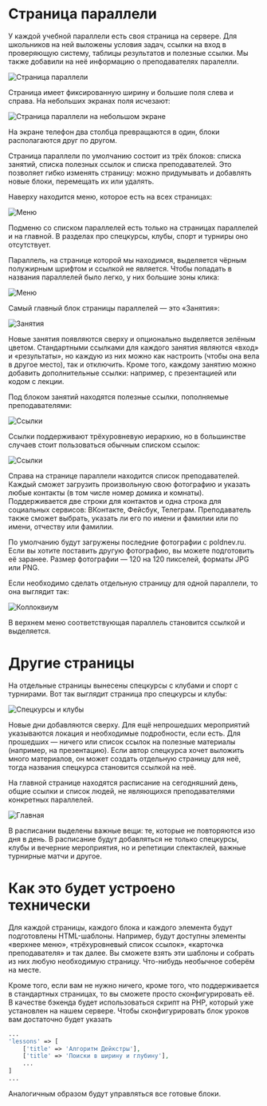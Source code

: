 # Страница параллели

У каждой учебной параллели есть своя страница на сервере.
Для школьников на ней выложены условия задач, ссылки на вход в проверяющую систему, таблицы результатов и полезные ссылки.
Мы также добавили на неё информацию о преподавателях паралелли.

![Страница параллели](screenshots/parallel-page.png "Страница параллели")

Страница имеет фиксированную ширину и большие поля слева и справа. На небольших экранах поля исчезают:

![Страница параллели на небольшом экране](screenshots/parallel-page-md.png "Страница параллели на небольшом экране")

На экране телефон два столбца превращаются в один, блоки располагаются друг по другом.

Страница параллели по умолчанию состоит из трёх блоков: списка занятий, списка полезных ссылок и списка преподавателей. 
Это позволяет гибко изменять страницу: можно придумывать и добавлять новые блоки, перемещать их или удалять.

Наверху находится меню, которое есть на всех страницах:

![Меню](screenshots/header.png "Меню")
                                     
Подменю со списком параллелей есть только на страницах параллелей и на главной. В разделах про спецкурсы, клубы, спорт и турниры оно отсутствует.

Параллель, на странице которой мы находимся, выделяется чёрным полужирным шрифтом и ссылкой не является.
Чтобы попадать в названия параллелей было легко, у них большие зоны клика:

![Меню](screenshots/header-hover.png "Меню")

Самый главный блок страницы параллелей — это «Занятия»:

![Занятия](screenshots/lessons.png "Занятия")

Новые занятия появляются сверху и опционально выделяется зелёным цветом.
Стандартными ссылками для каждого занятия являются «вход» и «результаты», но каждую из них можно как настроить (чтобы она вела в другое место), так и отключить.
Кроме того, каждому занятию можно добавить дополнительные ссылки: например, с презентацией или кодом с лекции.

Под блоком занятий находятся полезные ссылки, пополняемые преподавателями:

![Ссылки](screenshots/links-tree.png "Ссылки")

Ссылки поддерживают трёхуровневую иерархию, но в большинстве случаев стоит пользоваться обычным списком ссылок:

![Ссылки](screenshots/links.png "Ссылки")

Справа на странице параллели находится список преподавателей. Каждый сможет загрузить произвольную свою фотографию и указать любые контакты (в том числе номер домика и комнаты).
Поддерживается две строки для контактов и одна строка для социальных сервисов: ВКонтакте, Фейсбук, Телеграм. Преподаватель также сможет выбрать, указать ли его по имени и фамилии или по имени, отчеству или фамилии.

По умолчанию будут загружены последние фотографии с poldnev.ru. Если вы хотите поставить другую фотографию, вы можете подготовить её заранее. Размер фотографии — 120 на 120 пикселей, форматы JPG или PNG.

Если необходимо сделать отдельную страницу для одной параллели, то она выглядит так:

![Коллоквиум](screenshots/colloquium.png "Коллоквиум")

В верхнем меню соответствующая параллель становится ссылкой и выделяется.

# Другие страницы

На отдельные страницы вынесены спецкурсы с клубами и спорт с турнирами. Вот так выглядит страница про спецкурсы и клубы:

![Спецкурсы и клубы](screenshots/speccourses-and-clubs.png "Спецкурсы и клубы")

Новые дни добавляются сверху. Для ещё непрошедших мероприятий указываются локация и необходимые подробности, если есть. Для прошедших — ничего или список ссылок на полезные материалы (например, на презентацию).
Если автор спецкурса хочет выложить много материалов, он может создать отдельную страницу для неё, тогда названия спецкурса становится ссылкой на неё.

На главной странице находятся расписание на сегодняшний день, общие ссылки и список людей, не являющихся преподавателями конкретных параллелей.

![Главная](screenshots/main-page.png "Главная")

В расписании выделены важные вещи: те, которые не повторяются изо дня в день. В расписание будут добавляться не только спецкурсы, клубы и вечерние мероприятия, но и репетиции спектаклей, важные
турнирные матчи и другое.

# Как это будет устроено технически

Для каждой страницы, каждого блока и каждого элемента будут подготовлены HTML-шаблоны.
Например, будут доступны элементы «верхнее меню», «трёхуровневый список ссылок», «карточка преподавателя» и так далее.
Вы сможете взять эти шаблоны и собрать из них любую необходимую страницу. Что-нибудь необычное соберём на месте.

Кроме того, если вам не нужно ничего, кроме того, что поддерживается в стандартных страницах, то вы сможете просто сконфигурировать её. В качестве бэкенда будет использоваться скрипт на PHP,
который уже установлен на нашем сервере. Чтобы сконфигурировать блок уроков вам достаточно будет указать

```php
...
'lessons' => [
    ['title' => 'Алгоритм Дейкстры'],
    ['title' => 'Поиски в ширину и глубину'],
    ...
]
...
```

Аналогичным образом будут управляться все готовые блоки. 
